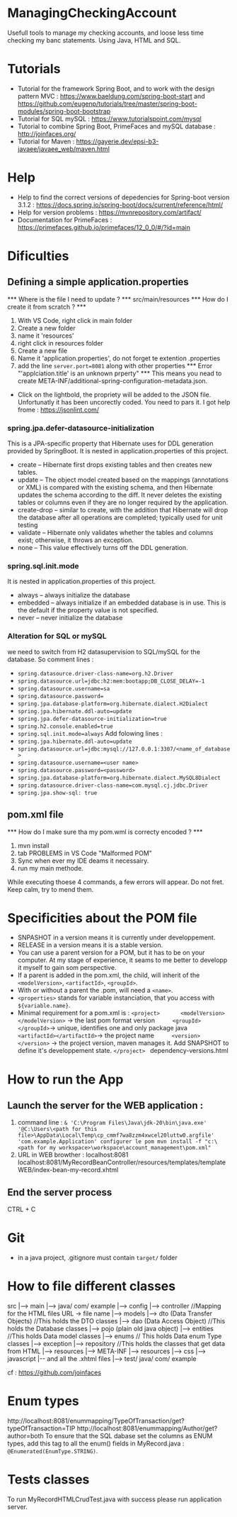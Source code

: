 # ManagingCheckingAccount
Usefull tools to manage my checking accounts, and loose less time checking my banc statements. Using Java, HTML and SQL.
# Tutorials
- Tutorial for the framework Spring Boot, and to work with the design pattern MVC : https://www.baeldung.com/spring-boot-start and https://github.com/eugenp/tutorials/tree/master/spring-boot-modules/spring-boot-bootstrap
- Tutorial for SQL mySQL : https://www.tutorialspoint.com/mysql
- Tutorial to combine Spring Boot, PrimeFaces and mySQL database : http://joinfaces.org/
- Tutorial for Maven : https://gayerie.dev/epsi-b3-javaee/javaee_web/maven.html
# Help
- Help to find the correct versions of depedencies for Spring-boot version 3.1.2 : https://docs.spring.io/spring-boot/docs/current/reference/html/
- Help for version problems : https://mvnrepository.com/artifact/
- Documentation for PrimeFaces : https://primefaces.github.io/primefaces/12_0_0/#/?id=main


# Dificulties
## Defining a simple application.properties
*** Where is the file I need to update ? ***
src/main/resources
*** How do I create it from scratch ? ***
1. With VS Code, right click in main folder
2. Create a new folder
3. name it 'resources'
4. right click in resources folder
5. Create a new file
6. Name it 'application.properties', do not forget te extention .properties
7. add the line ```server.port=8081``` along with other properties
*** Error "'applciation.title' is an unknown prperty" ***
This means you nead to create META-INF/additional-spring-configuration-metadata.json. 
- Click on the lightbold, the propriety will be added to the JSON file.
Unfortunatly it has been uncorectly coded. You need to pars it. I got help frome : https://jsonlint.com/
### spring.jpa.defer-datasource-initialization
This is a JPA-specific property that Hibernate uses for DDL generation provided by SpringBoot.
It is nested in application.properties of this project.
- create – Hibernate first drops existing tables and then creates new tables.
- update – The object model created based on the mappings (annotations or XML) is compared with the existing schema, and then Hibernate updates the schema according to the diff. It never deletes the existing tables or columns even if they are no longer required by the application.
-  create-drop – similar to create, with the addition that Hibernate will drop the database after all operations are completed; typically used for unit testing
- validate – Hibernate only validates whether the tables and columns exist; otherwise, it throws an exception.
- none – This value effectively turns off the DDL generation.

### spring.sql.init.mode
It is nested in application.properties of this project.

- always – always initialize the database
- embedded – always initialize if an embedded database is in use. This is the default if the property value is not specified.
- never – never initialize the database
### Alteration for SQL or mySQL
we need to switch from H2 datasupervision to SQL/mySQL for the database.
So comment lines :
- ```spring.datasource.driver-class-name=org.h2.Driver```
- ```spring.datasource.url=jdbc:h2:mem:bootapp;DB_CLOSE_DELAY=-1```
- ```spring.datasource.username=sa```
- ```spring.datasource.password=```
- ```spring.jpa.database-platform=org.hibernate.dialect.H2Dialect```
- ```spring.jpa.hibernate.ddl-auto=update```
- ```spring.jpa.defer-datasource-initialization=true```
- ```spring.h2.console.enabled=true```
- ```spring.sql.init.mode=always```
Add folowing lines :
- ```spring.jpa.hibernate.ddl-auto=update```
- ```spring.datasource.url=jdbc:mysql://127.0.0.1:3307/<name_of_database>```
- ```spring.datasource.username=<user name>```
- ```spring.datasource.password=<password>```
- ```spring.jpa.database-platform=org.hibernate.dialect.MySQL8Dialect```
- ```spring.datasource.driver-class-name=com.mysql.cj.jdbc.Driver```
- ```spring.jpa.show-sql: true```
## pom.xml file
*** How do I make sure tha my pom.wml is correcty encoded ? ***
1. mvn install
2. tab PROBLEMS in VS Code "Malformed POM"
3. Sync when ever my IDE deams it necessairy.
4. run my main methode.

While executing thoese 4 commands, a few errors will appear. Do not fret. Keep calm, try to mend them.

# Specificities about the POM file
- SNPASHOT in a version means it is currently under developpement.
- RELEASE in a version means it is a stable version.
- You can use a parent version for a POM, but it has to be on your computer. At my stage of experience, it seams to me better to developp it myself to gain som perspective.
- If a parent is added in the pom.xml, the child, will inherit of the ```<modelVersion>```, ```<artifactId>```, ```<groupId>```. 
- With or without a parent the .pom, will need a ```<name>```.
- ```<properties>``` stands for variable instanciation, that you access with ```${variable.name}```.
- Minimal requirement for a pom.xml is :
```<project> ```
```     <modelVersion></modelVersion>``` -> the last pom format version
```     <groupId></groupId>```-> unique, identifies one and only package java
```     <artifactId></artifactId>```-> the project name
```     <version></version>``` -> the project version, maven manages it. Add SNAPSHOT to define it's developpement state.
```</project> ```
dependency-versions.html
# How to run the App
## Launch the server for the WEB application : 
1. command line : ``` & 'C:\Program Files\Java\jdk-20\bin\java.exe' '@C:\Users\<path for this file>\AppData\Local\Temp\cp_cmmf7wa8zzm4xwcel20luttw0.argfile' 'com.example.Application'
configurer le pom mvn install -f "c:\<path for my workspace>\workspace\account_management\pom.xml" ```
2. URL in WEB browther : localhost:8081
localhost:8081/MyRecordBeanController/resources/templates/templateWEB/index-bean-my-record.xhtml
## End the server process
CTRL + C

# Git
- in a java project, .gitignore must contain ```target/``` folder

# How to file different classes
src
    |--> main
        |--> java/ com/ example
                    |--> config
                    |--> controller //Mapping for the HTML files URL -> file name
                    |--> models
                        |--> dto (Data Transfer Objects) //This holds the DTO classes
                        |--> dao (Data Access Object) //This holds the Database classes
                        |--> pojo (plain old java object)
                        |--> entities //This holds Data model classes
                        |--> enums // This holds Data enum Type classes 
                    |--> exception
                    |--> repository //This holds the classes that get data from HTML
        |--> resources
            |--> META-INF
            |--> resources
                |--> css
                |--> javascript
                |-- and all the .xhtml files 
    |--> test/ java/ com/ example


cf : https://github.com/joinfaces

# Enum types
http://localhost:8081/enummapping/TypeOfTransaction/get?typeOfTransaction=TIP
http://localhost:8081/enummapping/Author/get?author=both
To ensure that the SQL dabase set the columns as ENUM types, add this tag to all the enum() fields in MyRecord.java : ```@Enumerated(EnumType.STRING)```.
# Tests classes
To run MyRecordHTMLCrudTest.java with success please run application server.



